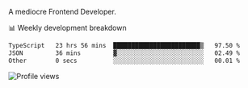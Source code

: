 A mediocre Frontend Developer.

📊 Weekly development breakdown
<!--START_SECTION:waka-->

```txt
TypeScript   23 hrs 56 mins  ████████████████████████▒   97.50 %
JSON         36 mins         ▓░░░░░░░░░░░░░░░░░░░░░░░░   02.49 %
Other        0 secs          ░░░░░░░░░░░░░░░░░░░░░░░░░   00.01 %
```

<!--END_SECTION:waka-->

<img src="https://gpvc.arturio.dev/iqbalfasri" alt="Profile views"/>
